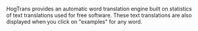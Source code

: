 HogTrans provides an automatic word translation engine built on statistics of text translations used for free software. These text translations are also displayed when you click on "examples" for any word.
